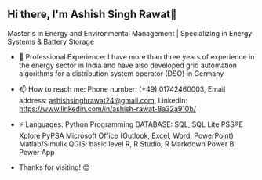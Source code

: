 ## Hi there, I'm Ashish Singh Rawat👋
Master's in Energy and Environmental Management | Specializing in Energy Systems & Battery Storage

- 🔭 Professional Experience: I have more than three years of experience in the energy sector in India and have also developed grid automation algorithms for a distribution system operator (DSO) in Germany

- 📫 How to reach me: Phone number: (+49) 01742460003, Email address: ashishsinghrawat24@gmail.com, LinkedIn: https://www.linkedin.com/in/ashish-rawat-8a32a910b/

- ⚡ Languages: Python Programming DATABASE: SQL, SQL Lite PSS®E Xplore PyPSA Microsoft Office (Outlook, Excel, Word, PowerPoint) Matlab/Simulik QGIS: basic level R, R Studio, R Markdown Power BI Power App

- Thanks for visiting! 😊

<!--
**ashishrawat24/ashishrawat24** is a ✨ _special_ ✨ repository because its `README.md` (this file) appears on your GitHub profile.

Here are some ideas to get you started:

- 🔭 I’m Professional Experience: I have more than three years of experience in the energy sector in India and have also developed grid automation algorithms for a distribution system operator (DSO) in Germany

- 🌱 I’m currently learning ...
- 👯 I’m looking to collaborate on ...
- 🤔 I’m looking for help with ...
- 💬 Ask me about ...
- 📫 How to reach me: ...
- 😄 Pronouns: ...
- ⚡ Fun fact: ...
-->
